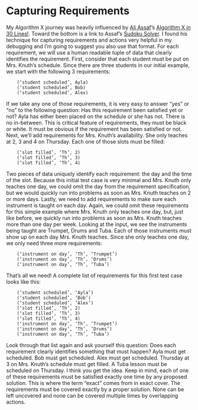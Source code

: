 # Capturing Requirements

My Algorithm X journey was heavily influenced by [Ali Assaf]( https://www.cs.mcgill.ca/~aassaf9/index.html)’s [Algorithm X in 30 Lines!]( https://www.cs.mcgill.ca/~aassaf9/python/algorithm_x.html). Toward the bottom is a link to Assaf’s [Sudoku Solver]( https://www.cs.mcgill.ca/~aassaf9/python/sudoku.txt). I found his technique for capturing requirements and actions very helpful in my debugging and I’m going to suggest you also use that format.
For each requirement, we will use a human readable tuple of data that clearly identifies the requirement. First, consider that each student must be put on Mrs. Knuth’s schedule. Since there are three students in our initial example, we start with the following 3 requirements:
```text
    (‘student scheduled’, Ayla)
    (‘student scheduled’, Bob)
    (‘student scheduled’, Alex)
```
If we take any one of those requirements, it is very easy to answer “yes” or “no” to the following question: Has this requirement been satisfied yet or not? Ayla has either been placed on the schedule or she has not. There is no in-between. This is critical feature of requirements, they must be black or white. It must be obvious if the requirement has been satisfied or not.
Next, we’ll add requirements for Mrs. Knuth’s availability. She only teaches at 2, 3 and 4 on Thursday. Each one of those slots must be filled:
```text
    (‘slot filled’, ‘Th’, 2)
    (‘slot filled’, ‘Th’, 3)
    (‘slot filled’, ‘Th’, 4)
```
Two pieces of data uniquely identify each requirement: the day and the time of the slot. Because this initial test case is very minimal and Mrs. Knuth only teaches one day, we could omit the day from the requirement specification, but we would quickly run into problems as soon as Mrs. Knuth teaches on 2 or more days. 
Lastly, we need to add requirements to make sure each instrument is taught on each day. Again, we could omit these requirements for this simple example where Mrs. Knuth only teaches one day, but, just like before, we quickly run into problems as soon as Mrs. Knuth teaches more than one day per week.
Looking at the input, we see the instruments being taught are Trumpet, Drums and Tuba. Each of those instruments must show up on each day Mrs. Knuth teaches. Since she only teaches one day, we only need three more requirements:
```text
    (‘instrument on day’, ‘Th’, ‘Trumpet’)
    (‘instrument on day’, ‘Th’, ‘Drums’)
    (‘instrument on day’, ‘Th’, ‘Tuba’)
```
That’s all we need! A complete list of requirements for this first test case looks like this:
```text
    (‘student scheduled’, ‘Ayla’)
    (‘student scheduled’, ‘Bob’)
    (‘student scheduled’, ‘Alex’)
    (‘slot filled’, ‘Th’, 2)
    (‘slot filled’, ‘Th’, 3)
    (‘slot filled’, ‘Th’, 4)
    (‘instrument on day’, ‘Th’, ‘Trumpet’)
    (‘instrument on day’, ‘Th’, ‘Drums’)
    (‘instrument on day’, ‘Th’, ‘Tuba’)
```
Look through that list again and ask yourself this question: Does each requirement clearly identifies something that must happen? Ayla must get scheduled. Bob must get scheduled. Alex must get scheduled. Thursday at 3 on Mrs. Knuth’s schedule must get filled. A Tuba lesson must be scheduled on Thursday. I think you get the idea.
Keep in mind, each of one of these requirements must be satisfied exactly one time by any proposed solution. This is where the term “exact” comes from in exact cover. The requirements must be covered exactly by a proper solution. None can be left uncovered and none can be covered multiple times by overlapping actions.
